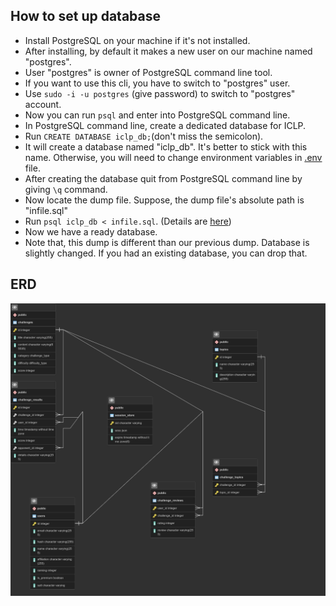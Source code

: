 ## How to set up database

-   Install PostgreSQL on your machine if it's not installed.
-   After installing, by default it makes a new user on our machine named "postgres".
-   User "postgres" is owner of PostgreSQL command line tool.
-   If you want to use this cli, you have to switch to "postgres" user.
-   Use `sudo -i -u postgres` (give password) to switch to "postgres" account.
-   Now you can run `psql` and enter into PostgreSQL command line.
-   In PostgreSQL command line, create a dedicated database for ICLP.
-   Run `CREATE DATABASE iclp_db;`(don't miss the semicolon).
-   It will create a database named "iclp_db". It's better to stick with this name. Otherwise, you will need to change environment variables in [.env](/../../.env) file.
-   After creating the database quit from PostgreSQL command line by giving `\q` command.
-   Now locate the dump file. Suppose, the dump file's absolute path is "infile.sql"
-   Run `psql iclp_db < infile.sql`. (Details are [here](https://www.postgresql.org/docs/9.1/backup-dump.html))
-   Now we have a ready database.
-   Note that, this dump is different than our previous dump. Database is slightly changed. If you had an existing database, you can drop that.

## ERD
![Tentative ERD](ERD.png)
